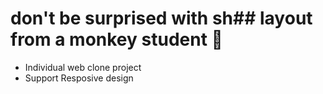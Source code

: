 # don't be surprised with sh## layout from a monkey student 🦍
- Individual web clone project
- Support Resposive design
